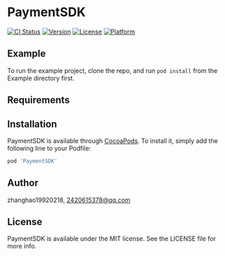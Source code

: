 # PaymentSDK

[![CI Status](https://img.shields.io/travis/zhanghao19920218/PaymentSDK.svg?style=flat)](https://travis-ci.org/zhanghao19920218/PaymentSDK)
[![Version](https://img.shields.io/cocoapods/v/PaymentSDK.svg?style=flat)](https://cocoapods.org/pods/PaymentSDK)
[![License](https://img.shields.io/cocoapods/l/PaymentSDK.svg?style=flat)](https://cocoapods.org/pods/PaymentSDK)
[![Platform](https://img.shields.io/cocoapods/p/PaymentSDK.svg?style=flat)](https://cocoapods.org/pods/PaymentSDK)

## Example

To run the example project, clone the repo, and run `pod install` from the Example directory first.

## Requirements

## Installation

PaymentSDK is available through [CocoaPods](https://cocoapods.org). To install
it, simply add the following line to your Podfile:

```ruby
pod 'PaymentSDK'
```

## Author

zhanghao19920218, 2420615378@qq.com

## License

PaymentSDK is available under the MIT license. See the LICENSE file for more info.
